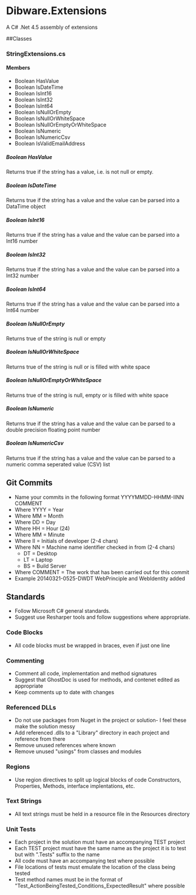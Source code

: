 Dibware.Extensions
==================

A C# .Net 4.5 assembly of extensions

##Classes
### StringExtensions.cs
#### Members
* Boolean HasValue
* Boolean IsDateTime
* Boolean IsInt16
* Boolean IsInt32
* Boolean IsInt64
* Boolean IsNullOrEmpty
* Boolean IsNullOrWhiteSpace
* Boolean IsNullOrEmptyOrWhiteSpace
* Boolean IsNumeric
* Boolean IsNumericCsv
* Boolean IsValidEmailAddress

##### Boolean HasValue
Returns true if the string has a value, i.e. is not null or empty.

##### Boolean IsDateTime
Returns true if the string has a value and the value can be parsed into a DataTime object

##### Boolean IsInt16
Returns true if the string has a value and the value can be parsed into a Int16 number

##### Boolean IsInt32
Returns true if the string has a value and the value can be parsed into a Int32 number

##### Boolean IsInt64
Returns true if the string has a value and the value can be parsed into a Int64 number

##### Boolean IsNullOrEmpty
Returns true of the string is null or empty

##### Boolean IsNullOrWhiteSpace
Returns true of the string is null or is filled with white space

##### Boolean IsNullOrEmptyOrWhiteSpace
Returns true of the string is null, empty or is filled with white space

##### Boolean IsNumeric
Returns true if the string has a value and the value can be parsed to a double precision floating point number

##### Boolean IsNumericCsv
Returns true if the string has a value and the value can be parsed to a numeric comma seperated value (CSV) list



## Git Commits
* Name your commits in the following format YYYYMMDD-HHMM-IINN COMMENT
* Where YYYY    = Year
* Where MM      = Month
* Where DD      = Day
* Where HH      = Hour (24)
* Where MM      = Minute
* Where II      = Initials of developer (2-4 chars)
* Where NN      = Machine name identifier checked in from (2-4 chars)
    * DT = Desktop
    * LT = Laptop 
    * BS = Build Server
* Where COMMENT = The work that has been carried out for this commit
* Example 20140321-0525-DWDT WebPrinciple and WebIdentity added

## Standards
* Follow Microsoft C# general standards. 
* Suggest use Resharper tools and follow suggestions where appropriate.

### Code Blocks
* All code blocks must be wrapped in braces, even if just one line

### Commenting
* Comment all code, implementation and method signatures 
* Suggest that GhostDoc is used for methods, and contenet edited as appropriate
* Keep comments up to date with changes

### Referenced DLLs
* Do not use packages from Nuget in the project or solution- I feel these make the solution messy
* Add referenced .dlls to a "Library" directory in each project and reference from there
* Remove unused references where known
* Remove unused "usings" from classes and modules

### Regions
* Use region directives to split up logical blocks of code Constructors, Properties, Methods, interface implentations, etc.

### Text Strings
* All text strings must be held in a resource file in the Resources directory

### Unit Tests
* Each project in the solution must have an accompanying TEST project
* Each TEST project must have the same name as the project it is to test but with ".Tests" suffix to the name
* All code must have an accompanying test where possible
* File locations of tests must emulate the location of the class being tested
* Test method names must be in the format of "Test_ActionBeingTested_Conditions_ExpectedResult" where possible
